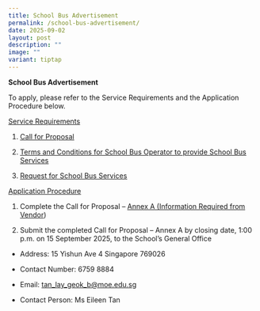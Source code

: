 ```yaml
---
title: School Bus Advertisement
permalink: /school-bus-advertisement/
date: 2025-09-02
layout: post
description: ""
image: ""
variant: tiptap
---
```

<p><strong>School Bus Advertisement</strong>
</p>
<p>To apply, please refer to the Service Requirements and the Application
Procedure below.</p>
<p><u>Service Requirements</u>
</p>
<ol>
<li>
<p><a href="https://drive.google.com/file/d/1PPzH0joodzGiSCs_btoCy_kpTYAmoIzg/view?usp=sharing" rel="noopener noreferrer nofollow" target="_blank"><u>Call for Proposal</u></a>
</p>
</li>
<li>
<p><a href="https://drive.google.com/file/d/1ltQpM4Rq0L5hk6ijXZs7E2SPx_CtXPN7/view?usp=drive_link" rel="noopener noreferrer nofollow" target="_blank"><u>Terms and Conditions for School Bus Operator to provide School Bus Services</u></a>
</p>
</li>
<li>
<p><a href="https://drive.google.com/file/d/10TZgVnQxiq13A8VTKspAmHthPQT-oGZS/view?usp=sharing" rel="noopener noreferrer nofollow" target="_blank"><u>Request for School Bus Services</u></a>
</p>
</li>
</ol>
<p><u>Application Procedure</u>
</p>
<ol>
<li>
<p>Complete the Call for Proposal – <a href="https://drive.google.com/file/d/1veu6vuq1dQFD3gCTNDUQwBzWQPXSI5wh/view?usp=sharing" rel="noopener noreferrer nofollow" target="_blank"><u>Annex A (Information Required from Vendor</u></a>)</p>
</li>
<li>
<p>Submit the completed Call for Proposal – Annex A by closing date, 1:00
p.m. on 15 September 2025, to the School’s General Office</p>
</li>
</ol>
<ul>
<li>
<p>Address: 15 Yishun Ave 4 Singapore 769026</p>
</li>
<li>
<p>Contact Number: 6759 8884</p>
</li>
<li>
<p>Email: <a href="mailto:tan_lay_geok_b@moe.edu.sg" rel="noopener nofollow" target="_blank">tan_lay_geok_b@moe.edu.sg</a>
</p>
</li>
<li>
<p>Contact Person: Ms Eileen Tan</p>
</li>
</ul>
<p></p>